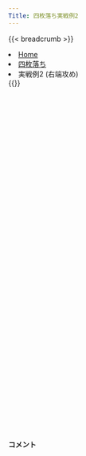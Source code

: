 ```yaml
---
Title: 四枚落ち実戦例2
---
```

{{< breadcrumb >}}
  <li class="breadcrumb-item"><a href="/shogi-beginners/">Home</a></li>
  <li class="breadcrumb-item"><a href="/shogi-beginners/4mai/">四枚落ち</a></li>
  <li class="breadcrumb-item active" aria-current="page">実戦例2 (右端攻め)</li>
{{</ breadcrumb >}}
<div class="row pt-3">
  <div class="col-lg-1"></div>
  <div class="col-sm" tabindex="-1">
    <script id="example-kif" type="text/plain">
手合割：四枚落ち
下手：下手
上手：上手
手数----指手---------消費時間--
*<ruby>右端<rt>みぎはし</rt></ruby><ruby>攻<rt>せ</rt></ruby>めの<ruby>勝<rt>か</rt></ruby>ち<ruby>方<rt>かた</rt></ruby>をおぼえましょう。
*<div class="text-center"><img class="img-fluid pt-3 w-50" src="/shogi-beginners/img/cat23.webp"></div>
   1 ６二銀(71)
   2 ７六歩(77)
   3 ５四歩(53)
   4 ２六歩(27)
   5 ５三銀(62)
   6 ２五歩(26)
   7 ３二金(41)
   8 ２四歩(25)
   9 同　歩(23)
  10 同　飛(28)
  11 ２三歩打
  12 ２八飛(24)
  13 ５二玉(51)
  14 ３八銀(39)
  15 ４四歩(43)
  16 ２七銀(38)
  17 ４三玉(52)
  18 ３六銀(27)
  19 ３四歩(33)
  20 １六歩(17)
  21 ２二銀(31)
  22 １五歩(16)
  23 ５二金(61)
  24 ２五銀(36)
  25 ４二金(52)
*１<ruby>筋<rt>すじ</rt></ruby>の<ruby>攻<rt>せ</rt></ruby>めを<ruby>警戒<rt>けいかい</rt></ruby>した<ruby>手<rt>て</rt></ruby>です。☗<ruby>１四<rt>いちよん</rt></ruby><ruby>歩<rt>ふ</rt></ruby>☖<ruby>同歩<rt>どうふ</rt></ruby>☗<ruby>１二<rt>いちにい</rt></ruby><ruby>歩<rt>ふ</rt></ruby>に☖<ruby>３三<rt>さんさん</rt></ruby><ruby>金右<rt>きんみぎ</rt></ruby>を<ruby>用意<rt>ようい</rt></ruby>しています。<ruby>以下<rt>いか</rt></ruby>☗<ruby>１四銀<rt>いちよんぎん</rt></ruby>は☖<ruby>１三<rt>いちさん</rt></ruby><ruby>歩<rt>ふ</rt></ruby>で<ruby>失敗<rt>しっぱい</rt></ruby>です。すぐに<ruby>攻<rt>せ</rt></ruby>めることはできません。
  26 ６八銀(79)
*すぐに<ruby>攻<rt>せ</rt></ruby>める<ruby>手<rt>て</rt></ruby>がない<ruby>時<rt>とき</rt></ruby>は<ruby>玉<rt>ぎょく</rt></ruby>を<ruby>囲<rt>かこ</rt></ruby>いましょう。
  27 ６四銀(53)
  28 ７八金(69)
  29 ７四歩(73)
  30 ６九玉(59)
  31 ８四歩(83)
  32 ５八金(49)
  33 ８五歩(84)
  34 ５六歩(57)
*<ruby>囲<rt>かこ</rt></ruby>いが<ruby>完成<rt>かんせい</rt></ruby>したらゆっくり<ruby>駒<rt>こま</rt></ruby>を<ruby>前<rt>まえ</rt></ruby>に<ruby>出<rt>だ</rt></ruby>してきましょう。
  35 ３三金(42)
*ほかにも☖<ruby>３三桂<rt>さんさんけい</rt></ruby>や、☖<ruby>３五<rt>さんごー</rt></ruby><ruby>歩<rt>ふ</rt></ruby>などがあり、<ruby>難解<rt>なんかい</rt></ruby>です。これらの<ruby>変化<rt>へんか</rt></ruby>をさけ、ギリギリまで☗<ruby>３六銀型<rt>さんろくぎんがた</rt></ruby>で<ruby>待機<rt>たいき</rt></ruby>するのも<ruby>有力<rt>ゆうりょく</rt></ruby>です (<a href="/shogi-beginners/4mai/example8/"><ruby>実践例<rt>じっせんれい</rt></ruby>8</a>)。
  36 ９六歩(97)
  37 ７五歩(74)
*<ruby>厳密<rt>げんみつ</rt></ruby>にはやり<ruby>過<rt>す</rt></ruby>ぎです。このような<ruby>手<rt>て</rt></ruby>をとがめられるようになっていればクリアは<ruby>近<rt>ちか</rt></ruby>いです。
  38 同　歩(76)
  39 同　銀(64)
*<ruby>問題<rt>もんだい</rt></ruby>: <ruby>次<rt>つぎ</rt></ruby>の<ruby>手<rt>て</rt></ruby>を<ruby>考<rt>かんが</rt></ruby>えてみましょう。
*<div><img class="img-fluid" src="/shogi-beginners/img/cat2.webp"></div>
  40 ７二歩打
*<ruby>上手<rt>うわて</rt></ruby>の<ruby>攻<rt>せ</rt></ruby>めは<ruby>怖<rt>こわ</rt></ruby>くありません。と<ruby>金<rt>きん</rt></ruby>だけで<ruby>勝<rt>か</rt></ruby>てるという<ruby>感覚<rt>かんかく</rt></ruby>がほしいです。
  41 ７三桂(81)
  42 ７一歩成(72)
  43 ６五桂(73)
  44 ７二と(71)
  45 ８六歩(85)
  46 同　歩(87)
  47 同　銀(75)
*<ruby>問題<rt>もんだい</rt></ruby>: <ruby>次<rt>つぎ</rt></ruby>の<ruby>手<rt>て</rt></ruby>を<ruby>考<rt>かんが</rt></ruby>えてみましょう。
*<div><img class="img-fluid" src="/shogi-beginners/img/cat2.webp"></div>
  48 ８七歩打
*<ruby>攻<rt>せ</rt></ruby>めを<ruby>催促<rt>さいそく</rt></ruby>して<ruby>持<rt>も</rt></ruby>ち<ruby>駒<rt>ごま</rt></ruby>を<ruby>増<rt>ふ</rt></ruby>やすのがポイントです。
  49 ７七歩打
  50 同　桂(89)
  51 同　桂成(65)
  52 同　銀(68)
  53 同　銀成(86)
  54 同　角(88)
  55 ６五桂打
  56 ８六角(77)
*<ruby>上手<rt>うわて</rt></ruby>の<ruby>攻<rt>せ</rt></ruby>めは<ruby>迫力<rt>はくりょく</rt></ruby>がありますが、ていねいに<ruby>受<rt>う</rt></ruby>けましょう。
  57 ７七歩打
  58 ６八金(78)
*☗<ruby>８八<rt>はちはち</rt></ruby><ruby>金<rt>きん</rt></ruby>でもいいです。
  59 ７八銀打
  60 同　金(68)
  61 同　歩成(77)
  62 同　玉(69)
  63 ７六金打
*<ruby>上手<rt>うわて</rt></ruby>の<ruby>攻<rt>せ</rt></ruby>めがやっと<ruby>息<rt>いき</rt></ruby><ruby>切<rt>ぎ</rt></ruby>れしてきました。
  64 ６二と(72)
*いろいろな<ruby>勝<rt>か</rt></ruby>ち<ruby>方<rt>かた</rt></ruby>がありますが、<ruby>角<rt>かく</rt></ruby>の<ruby>利<rt>き</rt></ruby>きをいかしてするどく<ruby>攻<rt>せ</rt></ruby>めてみます。
*ほかには☗<ruby>９五<rt>きゅうごー</rt></ruby><ruby>角<rt>かく</rt></ruby>など。
  65 ７七桂成(65)
*<ruby>攻<rt>せ</rt></ruby>めが<ruby>厳<rt>きび</rt></ruby>しいので<ruby>上手<rt>うわて</rt></ruby>は<ruby>無理<rt>むり</rt></ruby>やり<ruby>角<rt>かく</rt></ruby>を<ruby>取<rt>と</rt></ruby>りにいくしかありません。
  66 同　角(86)
  67 同　金(76)
  68 同　玉(78)
*<ruby>角<rt>かく</rt></ruby>を<ruby>取<rt>と</rt></ruby>られても<ruby>駒得<rt>こまどく</rt></ruby>で<ruby>怖<rt>こわ</rt></ruby>いところがないという<ruby>感覚<rt>かんかく</rt></ruby>を<ruby>持<rt>も</rt></ruby>ってほしいです。
  69 ４二金(32)
  70 ６三と(62)
  71 ３九角打
  72 ２六飛(28)
  73 ８四角成(39)
*<ruby>問題<rt>もんだい</rt></ruby>: <ruby>次<rt>つぎ</rt></ruby>の<ruby>手<rt>て</rt></ruby>を<ruby>考<rt>かんが</rt></ruby>えてみましょう。
*<div><img class="img-fluid" src="/shogi-beginners/img/cat2.webp"></div>
  74 ６四銀打
*<ruby>次<rt>つぎ</rt></ruby>の☗<ruby>６三<rt>ろくさん</rt></ruby><ruby>金打<rt>きんうち</rt></ruby>をねらって<ruby>必勝<rt>ひっしょう</rt></ruby>です。
  75 ３二玉(43)
  76 ５三と(63)
  77 同　金(42)
  78 同　銀成(64)
  79 ７六歩打
  80 同　玉(77)
  81 ３一銀(22)
*<ruby>問題<rt>もんだい</rt></ruby>: <ruby>次<rt>つぎ</rt></ruby>の<ruby>手<rt>て</rt></ruby>を<ruby>考<rt>かんが</rt></ruby>えてみましょう。
*<div><img class="img-fluid" src="/shogi-beginners/img/cat2.webp"></div>
  82 ３四銀(25)
*<ruby>上手<rt>うわて</rt></ruby>は☖<ruby>同銀<rt>どうぎん</rt></ruby>とするよりありません。<ruby>少<rt>すこ</rt></ruby>し<ruby>長<rt>なが</rt></ruby>いですが<ruby>以下<rt>いか</rt></ruby><ruby>詰<rt>つ</rt></ruby>みです。
  83 同　金(33)
  84 ４三銀打
  85 ３三玉(32)
  86 ３四銀成(43)
  87 同　玉(33)
  88 ３五金打
  89 ３三玉(34)
  90 ３四金打
  91 ２二玉(33)
  92 ２三金(34)
  93 １一玉(22)
  94 １二金打
  95 投了
*<a href="/shogi-beginners/4mai/example3/">
*<ruby>次<rt>つぎ</rt></ruby>の<ruby>棋譜<rt>きふ</rt></ruby>を<ruby>見<rt>み</rt></ruby>よう！
*<div class="text-center"><img class="img-fluid pt-3 w-50" src="/shogi-beginners/img/cat1.webp"></div></a>
まで94手で下手の勝ち
    </script>
    <svg id="example" class="board" xmlns="http://www.w3.org/2000/svg" viewBox="0,0,400,540"></svg>
  </div>
  <div class="col-sm">
    <h4 class="pt-3">コメント</h4>
    <div id="comment"></div>
  </div>
  <div class="col-lg-1"></div>
</div>
